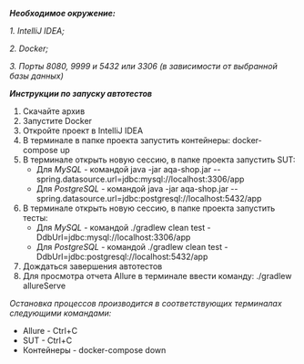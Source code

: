 ***Необходимое окружение:***

_1. IntelliJ IDEA;_

_2. Docker;_

_3. Порты 8080, 9999 и 5432 или 3306 (в зависимости от выбранной базы данных)_

***Инструкции по запуску автотестов***

1. Скачайте архив
2. Запустите Docker
3. Откройте проект в IntelliJ IDEA
4. В терминале в папке проекта запустить контейнеры: docker-compose up
5. В терминале открыть новую сессию, в папке проекта запустить SUT:
   * Для _MySQL_ - командой java -jar aqa-shop.jar --spring.datasource.url=jdbc:mysql://localhost:3306/app
   * Для _PostgreSQL_ - командой java -jar aqa-shop.jar --spring.datasource.url=jdbc:postgresql://localhost:5432/app
6. В терминале открыть новую сессию, в папке проекта запустить тесты:
   * Для _MySQL_ - командой ./gradlew clean test -DdbUrl=jdbc:mysql://localhost:3306/app
   * Для _PostgreSQL_ - командой ./gradlew clean test -DdbUrl=jdbc:postgresql://localhost:5432/app
7. Дождаться завершения автотестов
8. Для просмотра отчета Allure в терминале ввести команду: ./gradlew allureServe

*Остановка процессов производится в соответствующих терминалах следующими командами:*
   * Allure - Ctrl+C
   * SUT - Ctrl+C
   * Контейнеры - docker-compose down
